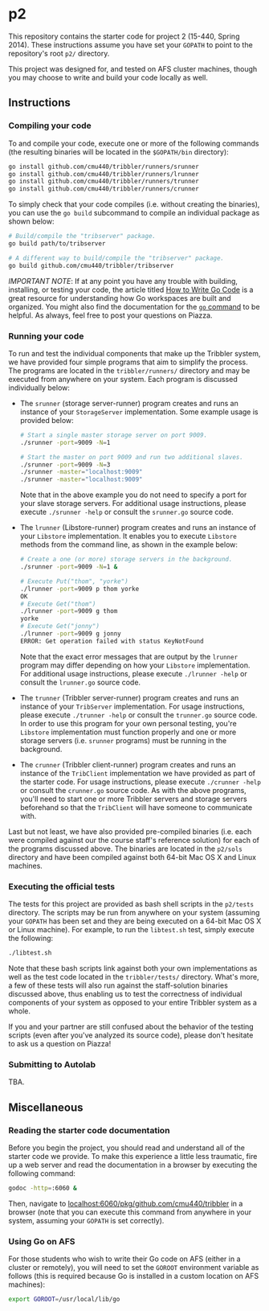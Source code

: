 p2
==

This repository contains the starter code for project 2 (15-440, Spring 2014). These instructions
assume you have set your `GOPATH` to point to the repository's root `p2/` directory.

This project was designed for, and tested on AFS cluster machines, though you may choose to
write and build your code locally as well.

## Instructions

### Compiling your code

To and compile your code, execute one or more of the following commands (the
resulting binaries will be located in the `$GOPATH/bin` directory):

```bash
go install github.com/cmu440/tribbler/runners/srunner
go install github.com/cmu440/tribbler/runners/lrunner
go install github.com/cmu440/tribbler/runners/trunner
go install github.com/cmu440/tribbler/runners/crunner
```

To simply check that your code compiles (i.e. without creating the binaries),
you can use the `go build` subcommand to compile an individual package as shown below:

```bash
# Build/compile the "tribserver" package.
go build path/to/tribserver

# A different way to build/compile the "tribserver" package.
go build github.com/cmu440/tribbler/tribserver
```

*IMPORTANT NOTE*: If at any point you have any trouble with building, installing, or testing your code, the article
titled [How to Write Go Code](http://golang.org/doc/code.html) is a great resource for understanding
how Go workspaces are built and organized. You might also find the documentation for the
[`go` command](http://golang.org/cmd/go/) to be helpful. As always, feel free to post your questions
on Piazza.

### Running your code

To run and test the individual components that make up the Tribbler system, we have provided
four simple programs that aim to simplify the process. The programs are located in the
`tribbler/runners/` directory and may be executed from anywhere on your system.
Each program is discussed individually below:

* The `srunner` (storage server-runner) program creates and runs an instance of your
  `StorageServer` implementation. Some example usage is provided below:

  ```bash
  # Start a single master storage server on port 9009.
  ./srunner -port=9009 -N=1

  # Start the master on port 9009 and run two additional slaves.
  ./srunner -port=9009 -N=3
  ./srunner -master="localhost:9009"
  ./srunner -master="localhost:9009"
   ```
  Note that in the above example you do not need to specify a port for your slave storage servers.
  For additional usage instructions, please execute `./srunner -help` or consult the `srunner.go` source code.   

* The `lrunner` (Libstore-runner) program creates and runs an instance of your `Libstore`
   implementation. It enables you to execute `Libstore` methods from the command line, as shown
   in the example below:

  ```bash
  # Create a one (or more) storage servers in the background.
  ./srunner -port=9009 -N=1 &

  # Execute Put("thom", "yorke")
  ./lrunner -port=9009 p thom yorke  
  OK                                 
  # Execute Get("thom")
  ./lrunner -port=9009 g thom 
  yorke
  # Execute Get("jonny")
  ./lrunner -port=9009 g jonny
  ERROR: Get operation failed with status KeyNotFound
  ```

  Note that the exact error messages that are output by the `lrunner` program may differ
  depending on how your `Libstore` implementation. For additional usage instructions, please
  execute `./lrunner -help` or consult the `lrunner.go` source code.

* The `trunner` (Tribbler server-runner) program creates and runs an instance of your
  `TribServer` implementation. For usage instructions, please execute `./trunner -help` or consult the
  `trunner.go` source code. In order to use this program for your own personal testing,
  you're `Libstore` implementation must function properly and one or more storage servers
  (i.e. `srunner` programs) must be running in the background.
   
* The `crunner` (Tribbler client-runner) program creates and runs an instance of the
  `TribClient` implementation we have provided as part of the starter code.
  For usage instructions, please execute `./crunner -help` or consult the
  `crunner.go` source code. As with the above programs, you'll need to start one or
  more Tribbler servers and storage servers beforehand so that the `TribClient`
  will have someone to communicate with.

Last but not least, we have also provided pre-compiled binaries (i.e. each were compiled against our the course
staff's reference solution) for each of the programs discussed above.
The binaries are located in the `p2/sols` directory and have been compiled against both 64-bit Mac OS X
and Linux machines.

### Executing the official tests

The tests for this project are provided as bash shell scripts in the `p2/tests` directory.
The scripts may be run from anywhere on your system (assuming your `GOPATH` has been set and
they are being executed on a 64-bit Mac OS X or Linux machine). For example, to run the
`libtest.sh` test, simply execute the following:

```bash
./libtest.sh
```

Note that these bash scripts link against both your own implementations as well as the test
code located in the `tribbler/tests/` directory. What's more, a few of these tests
will also run against the staff-solution binaries discussed above,
thus enabling us to test the correctness of individual components of your system
as opposed to your entire Tribbler system as a whole.

If you and your partner are still confused about the behavior of the testing scripts (even
after you've analyzed its source code), please don't hesitate to ask us a question on Piazza!

### Submitting to Autolab

TBA.

## Miscellaneous

### Reading the starter code documentation

Before you begin the project, you should read and understand all of the starter code we provide.
To make this experience a little less traumatic, fire up a web server and read the
documentation in a browser by executing the following command:

```sh
godoc -http=:6060 &
```

Then, navigate to [localhost:6060/pkg/github.com/cmu440/tribbler](http://localhost:6060/pkg/github.com/cmu440/tribbler)
in a browser (note that you can execute this command from anywhere in your system, assuming your `GOPATH`
is set correctly).

### Using Go on AFS

For those students who wish to write their Go code on AFS (either in a cluster or remotely), you will
need to set the `GOROOT` environment variable as follows (this is required because Go is installed
in a custom location on AFS machines):

```bash
export GOROOT=/usr/local/lib/go
```
